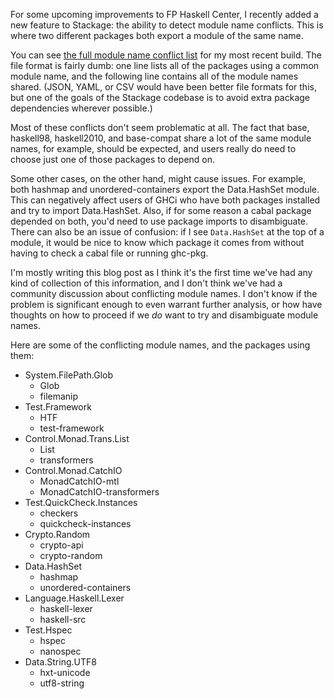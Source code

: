 For some upcoming improvements to FP Haskell Center, I recently added a new
feature to Stackage: the ability to detect module name conflicts. This is where
two different packages both export a module of the same name.

You can see [the full module name conflict
list](https://gist.github.com/snoyberg/9246423) for my most recent build. The
file format is fairly dumb: one line lists all of the packages using a common
module name, and the following line contains all of the module names shared.
(JSON, YAML, or CSV would have been better file formats for this, but one of
the goals of the Stackage codebase is to avoid extra package dependencies
wherever possible.)

Most of these conflicts don't seem problematic at all. The fact that base,
haskell98, haskell2010, and base-compat share a lot of the same module names,
for example, should be expected, and users really do need to choose just one of
those packages to depend on.

Some other cases, on the other hand, might cause issues. For example, both
hashmap and unordered-containers export the Data.HashSet module. This can
negatively affect users of GHCi who have both packages installed and try to
import Data.HashSet. Also, if for some reason a cabal package depended on both,
you'd need to use package imports to disambiguate. There can also be an issue
of confusion: if I see `Data.HashSet` at the top of a module, it would be nice
to know which package it comes from without having to check a cabal file or
running ghc-pkg.

I'm mostly writing this blog post as I think it's the first time we've had any
kind of collection of this information, and I don't think we've had a community
discussion about conflicting module names. I don't know if the problem is
significant enough to even warrant further analysis, or how have thoughts on
how to proceed if we *do* want to try and disambiguate module names.

Here are some of the conflicting module names, and the packages using them:

* System.FilePath.Glob
    * Glob
    * filemanip
* Test.Framework
    * HTF
    * test-framework
* Control.Monad.Trans.List
    * List
    * transformers
* Control.Monad.CatchIO
    * MonadCatchIO-mtl
    * MonadCatchIO-transformers
* Test.QuickCheck.Instances
    * checkers
    * quickcheck-instances
* Crypto.Random
    * crypto-api
    * crypto-random
* Data.HashSet
    * hashmap
    * unordered-containers
* Language.Haskell.Lexer
    * haskell-lexer
    * haskell-src
* Test.Hspec
    * hspec
    * nanospec
* Data.String.UTF8
    * hxt-unicode
    * utf8-string
